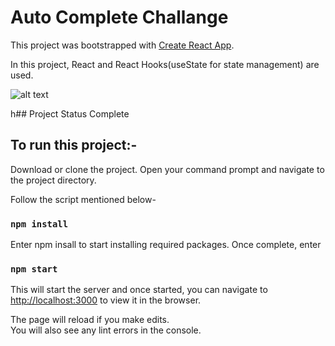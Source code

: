 # Auto Complete Challange

This project was bootstrapped with [Create React App](https://github.com/facebook/create-react-app). 

In this project, React and React Hooks(useState for state management) are used. 

![alt text](https://i.imgur.com/ZlY4Zd1.png)

h## Project Status
Complete

## To run this project:-

Download or clone the project. Open your command prompt and navigate to the project directory. 

Follow the script mentioned below- 
### `npm install`

Enter npm insall to start installing required packages. Once complete, enter

### `npm start`

This will start the server and once started, you can navigate to 
 [http://localhost:3000](http://localhost:3000) to view it in the browser.

The page will reload if you make edits.\
You will also see any lint errors in the console.



